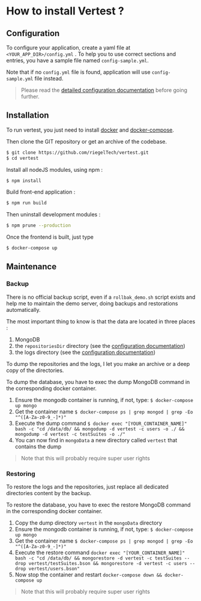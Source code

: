 # How to install Vertest ?

## Configuration

To configure your application, create a yaml file at ` <YOUR_APP_DIR>/config.yml` . To help you
to use correct sections and entries, you have a sample file named `config-sample.yml`.

Note that if no `config.yml` file is found, application will use `config-sample.yml` file instead.

> Please read the [detailed configuration documentation](./configuration.md) before going further.

## Installation

To run vertest, you just need to install [docker](https://docs.docker.com/engine/install/) and [docker-compose](https://docs.docker.com/compose/install/).

Then clone the GIT repository or get an archive of the codebase.
```bash
$ git clone https://github.com/riegelTech/vertest.git
$ cd vertest
```

Install all nodeJS modules, using npm :

```bash
$ npm install
```

Build front-end application :

```bash
$ npm run build
```

Then uninstall development modules :

```bash
$ npm prune --production
```

Once the frontend is built, just type 
```bash
$ docker-compose up
```

## Maintenance

### Backup

There is no official backup script, even if a `rollbak_demo.sh` script exists and help me to maintain
 the demo server, doing backups and restorations automatically.

The most important thing to know is that the data are located in three places :

1. MongoDB
2. the `repositoriesDir` directory (see the [configuration documentation](./configuration.md))
3. the logs directory (see the [configuration documentation](./configuration.md))

To dump the repositories and the logs, I let you make an archive or a deep copy of the directories.

To dump the database, you have to exec the dump MongoDB command in the corresponding docker container.

1. Ensure the mongodb container is running, if not, type: `$ docker-compose up mongo`
2. Get the container name `$ docker-compose ps | grep mongod | grep -Eo "^([A-Za-z0-9_-]*)"`
3. Execute the dump command `$ docker exec "[YOUR_CONTAINER_NAME]" bash -c "cd /data/db/ && mongodump -d vertest -c users -o ./ && mongodump -d vertest -c testSuites -o ./"`
4. You can now find in `mongoData` a new directory called `vertest` that contains the dump

> Note that this will probably require super user rights

### Restoring

To restore the logs and the repositories, just replace all dedicated directories content by the backup.

To restore the database, you have to exec the restore MongoDB command in the corresponding docker container.

1. Copy the dump directory `vertest` in the `mongoData` directory
2. Ensure the mongodb container is running, if not, type: `$ docker-compose up mongo`
3. Get the container name `$ docker-compose ps | grep mongod | grep -Eo "^([A-Za-z0-9_-]*)"`
4. Execute the restore command `docker exec "[YOUR_CONTAINER_NAME]" bash -c "cd /data/db/ && mongorestore -d vertest -c testSuites --drop vertest/testSuites.bson && mongorestore -d vertest -c users --drop vertest/users.bson"`
5. Now stop the container and restart `docker-compose down && docker-compose up`

> Note that this will probably require super user rights
